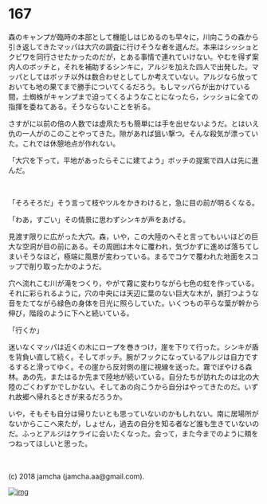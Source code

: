 # 167

森のキャンプが臨時の本部として機能しはじめるのも早々に，川向こうの森から引き返してきたマッパは大穴の調査に行けそうな者を選んだ。本来はシッショとクビワを同行させたかったのだが，とある事情で連れていけない。やむを得ず案内人のボッチと，それを補助するシンキに，アルジを加えた四人で出発した。マッパとしてはボッチ以外は数合わせとしてしか考えていない。アルジなら放っておいても地の果てまで勝手についてくるだろう。もしマッパらが出かけている間，土蜘蛛がキャンプまで迫ってくるようなことになったら，シッショに全ての指揮を委ねてある。そうならないことを祈る。  

さすがに以前の倍の人数では虚凧たちも簡単には手を出せないようだ。とはいえ仇の一人がのこのことやってきた。隙があれば狙い撃つ。そんな殺気が漂っていた。これでは休憩地点が作れない。  

「大穴を下って，平地があったらそこに建てよう」ボッチの提案で四人は先に進んだ。  

<br>  

「そろそろだ」そう言って枝やツルをかきわけると，急に目の前が明るくなる。  

「わあ，すごい」その情景に思わずシンキが声をあげる。  

見渡す限りに広がった大穴。森，いや，この大陸のへそと言ってもいいほどの巨大な空洞が目の前にある。その周囲は木々に覆われ，気づかずに進めば落ちてしまいそうなほど，極端に風景が変わっている。まるでコケで覆われた地面をスコップで削り取ったかのようだ。  

穴へ流れこむ川が滝をつくり，やがて霧に変わりながら七色の虹を作っている。それに彩られるように，穴の中央には天辺に葉のない巨大な木が，脈打つような音をたてながら緑色の身体を日光に照らしていた。いくつもの平らな葉が幹から伸び，階段のように下へと続いている。  

「行くか」  

迷いなくマッパは近くの木にロープを巻きつけ，崖を下りて行った。シンキが盾を背負い直して続く。そしてボッチ。腕がフックになっているアルジは自力でするすると滑ってゆく。その崖から反対側の崖に視線を送った。霧でぼやける森林。あの先，またはるか先まで陸地が続いている。自分たちが訪れたのは北の大陸のごくわずかでしかない。そしてあの向こうから自分はやってきたのだ。いずれ故郷へ帰れるときが来るだろうか。  

いや，そもそも自分は帰りたいとも思っていないのかもしれない。南に居場所がないからここへ来たが，しょせん，過去の自分を知る者など誰も生きていないのだ。ふっとアルジはケライに会いたくなった。会って，また今までのように頬をつねってほしいと思った。  

<br>  
<br>  
(c) 2018 jamcha (jamcha.aa@gmail.com).  

[![img](http://i.creativecommons.org/l/by-nc-sa/4.0/88x31.png)](http://creativecommons.org/licenses/by-nc-sa/4.0/deed)
